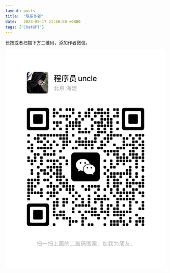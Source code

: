 ```yaml
---
layout: posts
title:  "联系作者"
date:   2023-09-17 21:40:50 +0800
tags: ['ChatGPT']
---
```


长按或者扫描下方二维码，添加作者微信。

![联系作者](/assets/qr/writer_qr.jpg)
